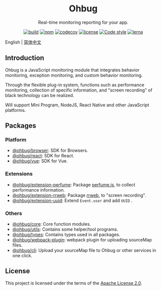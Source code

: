 <div align="center">
  <h1>Ohbug</h1>
  <p>Real-time monitoring reporting for your app.</p>

  [![build](https://img.shields.io/github/workflow/status/ohbug-org/ohbug/Node.js%20CI/master?style=flat-square)](https://github.com/ohbug-org/ohbug/actions?query=workflow%3A%22Node.js+CI%22)
  [![npm](https://img.shields.io/npm/v/@ohbug/core.svg?style=flat-square)](https://www.npmjs.com/package/@ohbug/core)
  [![codecov](https://img.shields.io/codecov/c/github/ohbug-org/ohbug.svg?style=flat-square)](https://codecov.io/gh/ohbug-org/ohbug)
  [![license](https://img.shields.io/github/license/ohbug-org/ohbug?style=flat-square)](https://github.com/ohbug-org/ohbug/blob/master/LICENSE)
  [![Code style](https://img.shields.io/badge/code_style-prettier-ff69b4.svg?style=flat-square)](https://github.com/prettier/prettier)
  [![lerna](https://img.shields.io/badge/maintained%20with-lerna-cc00ff.svg?style=flat-square)](https://lerna.js.org/)
</div>

English | [简体中文](./README-zh_CN.md)

## Introduction

Ohbug is a JavaScript monitoring module that integrates behavior monitoring, exception monitoring, and custom behavior monitoring.

Through the flexible plug-in system, functions such as performance monitoring, collection of specific information, and "screen recording" of black technology can be realized.

Will support Mini Program, NodeJS, React Native and other JavaScript platforms.

## Packages

### Platform

- [@ohbug/browser](./packages/ohbug-browser): SDK for Browsers.
- [@ohbug/react](packages/ohbug-react): SDK for React.
- [@ohbug/vue](packages/ohbug-vue): SDK for Vue.

### Extensions

- [@ohbug/extension-perfume](packages/ohbug-extension-perfume): Package [perfume.js](https://github.com/Zizzamia/perfume.js), to collect performance information.
- [@ohbug/extension-rrweb](packages/ohbug-extension-rrweb): Package [rrweb](https://github.com/rrweb-io/rrweb), to "screen recording".
- [@ohbug/extension-uuid](packages/ohbug-extension-uuid): Extend `Event.user` and add `UUID` .

### Others

- [@ohbug/core](./packages/ohbug-core): Core function modules.
- [@ohbug/utils](./packages/ohbug-utils): Contains some helper/tool programs.
- [@ohbug/types](./packages/ohbug-types): Contains types used in all packages.
- [@ohbug/webpack-plugin](./packages/ohbug-webpack-plugin): webpack plugin for uploading sourceMap files.
- [@ohbug/cli](https://github.com/ohbug-org/ohbug-cli): Upload your sourceMap file to Ohbug or other services in one click.

## License

This project is licensed under the terms of the [Apache License 2.0](https://github.com/ohbug-org/ohbug/blob/master/LICENSE).
